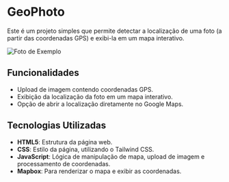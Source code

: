 # GeoPhoto

Este é um projeto simples que permite detectar a localização de uma foto (a partir das coordenadas GPS) e exibi-la em um mapa interativo.

![Foto de Exemplo](img-example/3.gif)

## Funcionalidades

- Upload de imagem contendo coordenadas GPS.
- Exibição da localização da foto em um mapa interativo.
- Opção de abrir a localização diretamente no Google Maps.

## Tecnologias Utilizadas

- **HTML5**: Estrutura da página web.
- **CSS**: Estilo da página, utilizando o Tailwind CSS.
- **JavaScript**: Lógica de manipulação de mapa, upload de imagem e processamento de coordenadas.
- **Mapbox**: Para renderizar o mapa e exibir as coordenadas.

